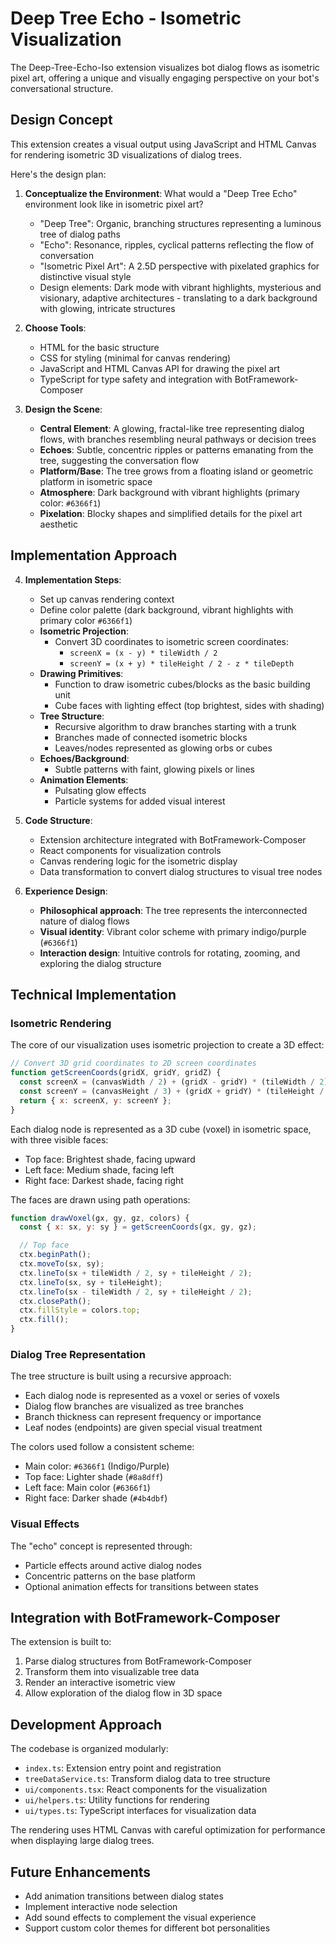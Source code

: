 # Deep Tree Echo - Isometric Visualization

The Deep-Tree-Echo-Iso extension visualizes bot dialog flows as isometric pixel art, offering a unique and visually engaging perspective on your bot's conversational structure.

## Design Concept

This extension creates a visual output using JavaScript and HTML Canvas for rendering isometric 3D visualizations of dialog trees.

Here's the design plan:

1. **Conceptualize the Environment**: What would a "Deep Tree Echo" environment look like in isometric pixel art?
   * "Deep Tree": Organic, branching structures representing a luminous tree of dialog paths
   * "Echo": Resonance, ripples, cyclical patterns reflecting the flow of conversation
   * "Isometric Pixel Art": A 2.5D perspective with pixelated graphics for distinctive visual style
   * Design elements: Dark mode with vibrant highlights, mysterious and visionary, adaptive architectures - translating to a dark background with glowing, intricate structures

2. **Choose Tools**:
   * HTML for the basic structure
   * CSS for styling (minimal for canvas rendering)
   * JavaScript and HTML Canvas API for drawing the pixel art
   * TypeScript for type safety and integration with BotFramework-Composer

3. **Design the Scene**:
   * **Central Element**: A glowing, fractal-like tree representing dialog flows, with branches resembling neural pathways or decision trees
   * **Echoes**: Subtle, concentric ripples or patterns emanating from the tree, suggesting the conversation flow
   * **Platform/Base**: The tree grows from a floating island or geometric platform in isometric space
   * **Atmosphere**: Dark background with vibrant highlights (primary color: `#6366f1`)
   * **Pixelation**: Blocky shapes and simplified details for the pixel art aesthetic

## Implementation Approach

4. **Implementation Steps**:
   * Set up canvas rendering context
   * Define color palette (dark background, vibrant highlights with primary color `#6366f1`)
   * **Isometric Projection**:
     * Convert 3D coordinates to isometric screen coordinates:
       * `screenX = (x - y) * tileWidth / 2`
       * `screenY = (x + y) * tileHeight / 2 - z * tileDepth`
   * **Drawing Primitives**:
     * Function to draw isometric cubes/blocks as the basic building unit
     * Cube faces with lighting effect (top brightest, sides with shading)
   * **Tree Structure**:
     * Recursive algorithm to draw branches starting with a trunk
     * Branches made of connected isometric blocks
     * Leaves/nodes represented as glowing orbs or cubes
   * **Echoes/Background**:
     * Subtle patterns with faint, glowing pixels or lines
   * **Animation Elements**:
     * Pulsating glow effects
     * Particle systems for added visual interest

5. **Code Structure**:
   * Extension architecture integrated with BotFramework-Composer
   * React components for visualization controls
   * Canvas rendering logic for the isometric display
   * Data transformation to convert dialog structures to visual tree nodes

6. **Experience Design**:
   * **Philosophical approach**: The tree represents the interconnected nature of dialog flows
   * **Visual identity**: Vibrant color scheme with primary indigo/purple (`#6366f1`)
   * **Interaction design**: Intuitive controls for rotating, zooming, and exploring the dialog structure

## Technical Implementation

### Isometric Rendering

The core of our visualization uses isometric projection to create a 3D effect:

```javascript
// Convert 3D grid coordinates to 2D screen coordinates
function getScreenCoords(gridX, gridY, gridZ) {
  const screenX = (canvasWidth / 2) + (gridX - gridY) * (tileWidth / 2);
  const screenY = (canvasHeight / 3) + (gridX + gridY) * (tileHeight / 2) - (gridZ * voxelDepthHeight);
  return { x: screenX, y: screenY };
}
```

Each dialog node is represented as a 3D cube (voxel) in isometric space, with three visible faces:

* Top face: Brightest shade, facing upward
* Left face: Medium shade, facing left
* Right face: Darkest shade, facing right

The faces are drawn using path operations:

```javascript
function drawVoxel(gx, gy, gz, colors) {
  const { x: sx, y: sy } = getScreenCoords(gx, gy, gz);

  // Top face
  ctx.beginPath();
  ctx.moveTo(sx, sy);
  ctx.lineTo(sx + tileWidth / 2, sy + tileHeight / 2);
  ctx.lineTo(sx, sy + tileHeight);
  ctx.lineTo(sx - tileWidth / 2, sy + tileHeight / 2);
  ctx.closePath();
  ctx.fillStyle = colors.top;
  ctx.fill();
}
```

### Dialog Tree Representation

The tree structure is built using a recursive approach:

* Each dialog node is represented as a voxel or series of voxels
* Dialog flow branches are visualized as tree branches
* Branch thickness can represent frequency or importance
* Leaf nodes (endpoints) are given special visual treatment

The colors used follow a consistent scheme:

* Main color: `#6366f1` (Indigo/Purple)
* Top face: Lighter shade (`#8a8dff`)
* Left face: Main color (`#6366f1`)
* Right face: Darker shade (`#4b4dbf`)

### Visual Effects

The "echo" concept is represented through:

* Particle effects around active dialog nodes
* Concentric patterns on the base platform
* Optional animation effects for transitions between states

## Integration with BotFramework-Composer

The extension is built to:

1. Parse dialog structures from BotFramework-Composer
2. Transform them into visualizable tree data
3. Render an interactive isometric view
4. Allow exploration of the dialog flow in 3D space

## Development Approach

The codebase is organized modularly:

* `index.ts`: Extension entry point and registration
* `treeDataService.ts`: Transform dialog data to tree structure
* `ui/components.tsx`: React components for the visualization
* `ui/helpers.ts`: Utility functions for rendering
* `ui/types.ts`: TypeScript interfaces for visualization data

The rendering uses HTML Canvas with careful optimization for performance when displaying large dialog trees.

## Future Enhancements

* Add animation transitions between dialog states
* Implement interactive node selection
* Add sound effects to complement the visual experience
* Support custom color themes for different bot personalities
